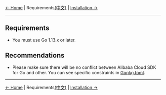 [← Home](../README.md) | Requirements[(中文)](0-Requirements-CN.md) | [Installation →](1-Installation-EN.md)
***

## Requirements
- You must use Go 1.13.x or later.

## Recommendations
- Please make sure there will be no conflict between Alibaba Cloud SDK for Go and other. You can see specific constraints in [Gopkg.toml](../Gopkg.toml).

***
[← Home](../README.md) | Requirements[(中文)](0-Requirements-CN.md) | [Installation →](1-Installation-EN.md)
